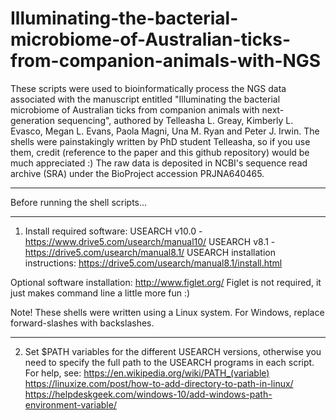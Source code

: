 # Illuminating-the-bacterial-microbiome-of-Australian-ticks-from-companion-animals-with-NGS

These scripts were used to bioinformatically process the NGS data associated with the manuscript entitled "Illuminating the bacterial microbiome of Australian ticks from companion animals with next-generation sequencing", authored by Telleasha L. Greay, Kimberly L. Evasco, Megan L. Evans, Paola Magni, Una M. Ryan and Peter J. Irwin. The shells were painstakingly written by PhD student Telleasha, so if you use them, credit (reference to the paper and this github repository) would be much appreciated :) The raw data is deposited in NCBI's sequence read archive (SRA) under the BioProject accession PRJNA640465.

--------------------------------------------------------------------------------------------------------------------------------------------------------------------

Before running the shell scripts...

--------------------------------------------------------------------------------------------------------------------------------------------------------------------

1. Install required software:
USEARCH v10.0 - https://www.drive5.com/usearch/manual10/
USEARCH v8.1 - https://drive5.com/usearch/manual8.1/
USEARCH installation instructions: https://drive5.com/usearch/manual8.1/install.html

Optional software installation: http://www.figlet.org/
Figlet is not required, it just makes command line a little more fun :) 

Note! These shells were written using a Linux system. For Windows, replace forward-slashes with backslashes.

--------------------------------------------------------------------------------------------------------------------------------------------------------------------

2. Set $PATH variables for the different USEARCH versions, otherwise you need to specify the full path to the USEARCH programs in each script. 
For help, see:
https://en.wikipedia.org/wiki/PATH_(variable)
https://linuxize.com/post/how-to-add-directory-to-path-in-linux/
https://helpdeskgeek.com/windows-10/add-windows-path-environment-variable/
